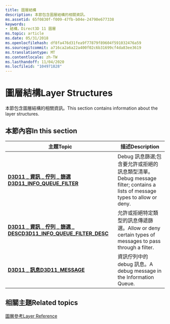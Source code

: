 ```yaml
---
title: 圖層結構
description: 本節包含圖層結構的相關資訊。
ms.assetid: 65f0830f-f009-47fb-b04e-24790e677338
keywords:
- 結構，Direct3D 11 圖層
ms.topic: article
ms.date: 05/31/2018
ms.openlocfilehash: df8fa476d31fea9f77879f89604f591032476a59
ms.sourcegitcommit: a716ca2a6a22a400f02c6b31699cf4da83ee3619
ms.translationtype: MT
ms.contentlocale: zh-TW
ms.lasthandoff: 11/04/2020
ms.locfileid: "104971828"
---
```

# <a name="layer-structures"></a><span data-ttu-id="ed277-104">圖層結構</span><span class="sxs-lookup"><span data-stu-id="ed277-104">Layer Structures</span></span>

<span data-ttu-id="ed277-105">本節包含圖層結構的相關資訊。</span><span class="sxs-lookup"><span data-stu-id="ed277-105">This section contains information about the layer structures.</span></span>


## <a name="in-this-section"></a><span data-ttu-id="ed277-106">本節內容</span><span class="sxs-lookup"><span data-stu-id="ed277-106">In this section</span></span>



| <span data-ttu-id="ed277-107">主題</span><span class="sxs-lookup"><span data-stu-id="ed277-107">Topic</span></span>                                                                               | <span data-ttu-id="ed277-108">描述</span><span class="sxs-lookup"><span data-stu-id="ed277-108">Description</span></span>                                                                          |
|-------------------------------------------------------------------------------------|--------------------------------------------------------------------------------------|
| [<span data-ttu-id="ed277-109">**D3D11 \_ 資訊 \_ 佇列 \_ 篩選**</span><span class="sxs-lookup"><span data-stu-id="ed277-109">**D3D11\_INFO\_QUEUE\_FILTER**</span></span>](/windows/desktop/api/D3D11SDKLayers/ns-d3d11sdklayers-d3d11_info_queue_filter)<br/>            | <span data-ttu-id="ed277-110">Debug 訊息篩選;包含要允許或拒絕的訊息類型清單。</span><span class="sxs-lookup"><span data-stu-id="ed277-110">Debug message filter; contains a lists of message types to allow or deny.</span></span><br/> |
| [<span data-ttu-id="ed277-111">**D3D11 \_ 資訊 \_ 佇列 \_ 篩選 \_ DESC**</span><span class="sxs-lookup"><span data-stu-id="ed277-111">**D3D11\_INFO\_QUEUE\_FILTER\_DESC**</span></span>](/windows/desktop/api/D3D11SDKLayers/ns-d3d11sdklayers-d3d11_info_queue_filter_desc)<br/> | <span data-ttu-id="ed277-112">允許或拒絕特定類型的訊息傳遞篩選。</span><span class="sxs-lookup"><span data-stu-id="ed277-112">Allow or deny certain types of messages to pass through a filter.</span></span><br/>         |
| [<span data-ttu-id="ed277-113">**D3D11 \_ 訊息**</span><span class="sxs-lookup"><span data-stu-id="ed277-113">**D3D11\_MESSAGE**</span></span>](/windows/desktop/api/D3D11SDKLayers/ns-d3d11sdklayers-d3d11_message)<br/>                                  | <span data-ttu-id="ed277-114">資訊佇列中的 debug 訊息。</span><span class="sxs-lookup"><span data-stu-id="ed277-114">A debug message in the Information Queue.</span></span><br/>                                 |



 

## <a name="related-topics"></a><span data-ttu-id="ed277-115">相關主題</span><span class="sxs-lookup"><span data-stu-id="ed277-115">Related topics</span></span>

<dl> <dt>

[<span data-ttu-id="ed277-116">圖層參考</span><span class="sxs-lookup"><span data-stu-id="ed277-116">Layer Reference</span></span>](d3d11-graphics-reference-d3d11-layer.md)
</dt> </dl>

 

 





